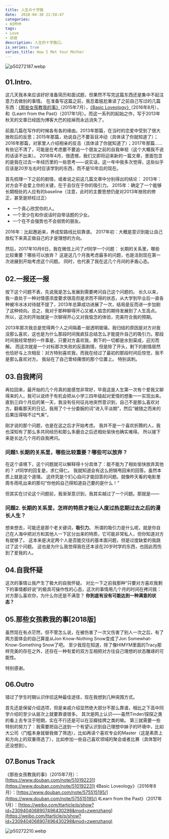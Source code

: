```yaml
---
title: 人生の十字路
date:  2018-04-30 21:50:47
categories: 
- HIMYM
tags:
- Love
- 总结
description: 人生的十字路口。
is_series: true
series_title: How I Met Your Mother
---
```


![p50272187.webp](https://s2.loli.net/2023/02/22/POvELDklxY8raiN.webp)

## 01.Intro. 
这几天我本来应该好好准备简历和面试题，但果然不写完这篇东西还是集中不起注意力去做别的事情。
在准备写这篇之前，我忍着尴尬重读了之前自己写过的几篇东西：[《那些女孩教我的事》](/blog/2015/07/28/lessons-that-girls-taught-me/)（2015年7月），[《Basic Loveology》](/blog/2016/08/11/Basic-Loveology/)（2016年8月），和《Learn from the Past》（2017年1月）。而这一系列的起始之作，写于2013年秋天的文章已经因为博客大巴的挂掉而永远消失了。

前面几篇在写作的时候各有各的缘由。2013年那篇，在当时的恋爱中受到了很大挫败后的反思；2015年那篇，劝说自己不要盲目冲动（具体读了你就知道了）；2016年那篇，对家里人介绍相亲的反击（具体读了你就知道了）；2017年那篇……有些记不清了，可能是在考虑要不要追一个朋友之前的自我审视（这个大概我不说的话读不出来）。
2018年4月，很遗憾，我们又即将迎来新的一篇文章，里面包含的是我在过去一年经历里的一些思考——说实话，这一年中我多次觉得，这些似乎应该是20岁左右时应该学到的东西，而不是10年后的现在。 

首先梳理一下之前的剧情，或者说之前这几篇文章中分别得出的结论： 
2013年：对方会不会爱上你的关键，在于且仅在于你的吸引力。 
2015年：确定了一个能够长期相处的人应有的baseline（注意，此时的主要思想仍是对2013年挫败的修正，甚至是矫枉过正） 
- 一个真心欣赏你的人。 
- 一个至少在和你说话时自带话题的少女。 
- 一个在不会强势也不会弱势的朋友。 

2016年：比起邂逅来，养成型路线比较靠谱。 
2017年初：大概是意识到能让自己放松下来真正做自己的才是理想的方向。 

然后，2017年10月6日，我在微信上问了zf同学一个问题： 长期的关系里，哪些比较重要？哪些可以放弃？
这是这几个月我考虑最多的问题，也是活到现在第一次进展到开始考虑这个问题。 同时，也代表了我在这几个月间的矛盾心态。

## 02.一报还一报
按下这个问题不表，先说我是怎么发展到需要拷问自己这个问题的。
长久以来，我一直处于一种对情感浓度要求很高但是求而不得的状态，从大学到毕业后一直各种被冷冰冰对待就不提了，2013年总算成功进展了一次，结局是反而进一步加剧了这种倾向。总之，我对于那种聊得开心又被人惦念的期待发展到了人生高点。
所以，这次的开始就是一次聊得开心又对我惦念的体验，完美符合我的预期。

2013年那次我总是觉得两个人之间隔着一层透明玻璃，我归结的原因是对方对我没那么喜欢，这也是为什么那段时间我疯狂总结怎么才能提升自己的吸引力。那段时间我经常想的一件事是，只要对方喜欢我，剩下的一切都是水到渠成，迎刃而解。
而这次就是一个对标那次失败的反面剧情，但是除了开头，剩下的剧情居然也恰好与上次相反：对方特别喜欢我，而我在经过了最初的那段时间后惊觉，我不是那么喜欢对方。
我站在了自己曾经痛恨的那个位置上。
特别讽刺。

## 03.自我拷问
再拉回来，最开始的几个月真的是感觉非常好，毕竟这是人生第一次有个爱我又聊得来的人，我可以说终于有机会把从小学三四年级起对爱情的想象一一实现出来。
直到三四个月后的某一天，我没有任何征兆地突然意识到，自己不是那么喜欢对方。翻看那天的日记，我用了个十分委婉的词“进入平淡期”，然后“被随之而来的后果压得喘不过气来”。

刚才说的那个问题，也是在这之后才开始考虑。
我并不是一个喜欢折腾的人，我也深知有了那么多共同经历和那么多磨合之后还相处愉快也确实难得。
所以接下来是长达几个月的自我拷问。

### 问题1.长期的关系里，哪些比较重要？哪些可以放弃？
在这个语境下，这个问题就可以解释得十分具体了：能不能为了相处愉快放弃其他的？
zf同学的回复是，求仁得仁。
我就知道会有这么把锅甩回来的回答。虽然本质上就是这个道理。
这终究是个扪心自问才能回答的问题。就像昨天看的电影里周冬雨吼出来的那句“你他妈自己得知道自己要的是什么！”

但其实在讨论这个问题前，我渐渐意识到，我其实越过了一个问题。那就是——

### 问题2. 长期的关系里，怎样的特质才能让人度过热恋期过去之后的漫长人生？
想来想去，可能还是那个老关键词，**吸引力**。
所谓的吸引力是什么呢，就是你自己在人海中把对方和其他人一下区分出来的特质，它可能非常私人，但你知道对方有就够了。
这本来是决定两个人是否能交往的基本面问题，但是过度缺爱的我跳过了这个问题。
这也是为什么我觉得我在还本该在20岁时学的东西，也因此而伤到了爱我的人。

## 04.自我怀疑
这次的事情让我产生了极大的自我怀疑。
对比一下之前我那种“只要对方喜欢我剩下的事情都好说”的极具可操作性的心态，这次的事情用几个月的时间在拷问我：对方那么喜欢你，为什么你还是不满意？
**你到底有没有可能达到一种满意的状态？**

## 05.那些女孩教我的事[2018版] 
虽然现在有点茫然，但不管怎么说，在被伤害了一次又伤害了别人一次之后，有了两方面体会的自己算是从Jon Know-Nothing Snow变成了Jon Somewhat-Know-Something Snow了吧。 
至少我现在知道，除了像HIMYM里面的Tracy那样完美的存在之外，还存在一种有爱的双方互相把对方往自己理想的状态雕琢的可能性。 

特别感谢。

## 06.Outro
错过了学生时期认识伴侣这种最佳途径，现在我想到几种突围方式。

首先还是保留介绍选项，但是亲戚介绍显然绝大部分不那么靠谱，相比之下高中同学介绍的至少从层次上就要靠谱很多。
其次是网上认识——虽然Tinder/探探之类的看上去专注于短期，实在不行还是可以在豆瓣挂牌之类的嘛。
第三就需要一些特别的努力了：我需要把自己送到一个有望认识到自己理想中妹子的环境中，比如大公司（门槛本身就替我做了筛选），比如再读个喜欢专业的Master（这是素质上和方向上的双重筛选了），比如参加一些自己喜欢领域的聚会或者比赛（具体暂时还没想到）。

## 07.Bonus Track 
《那些女孩教我的事》（2015年7月）：[https://www.douban.com/note/510192231](https://www.douban.com/note/510192231)
《Basic Loveology》（2016年8月）：[https://www.douban.com/note/575515195/](https://www.douban.com/note/575515195/)
《Learn from the Past》（2017年1月）：[https://weibo.com/ttarticle/p/show?id=2309404068907496430298&mod=zwenzhang](https://weibo.com/ttarticle/p/show?id=2309404068907496430298&mod=zwenzhang)

![p50272210.webp](https://s2.loli.net/2023/02/22/KuGlORIfCaTFMBX.webp)